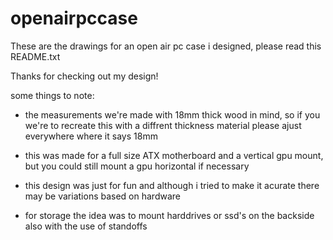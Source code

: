 # openairpccase
These are the drawings for an open air pc case i designed, please read this README.txt

Thanks for checking out my design!

some things to note:

- the measurements we're made with 18mm thick wood in mind, so if you we're to recreate this with a diffrent thickness material
please ajust everywhere where it says 18mm

- this was made for a full size ATX motherboard and a vertical gpu mount, but you could still mount a gpu horizontal if necessary 

- this design was just for fun and although i tried to make it acurate there may be variations based on hardware

- for storage the idea was to mount harddrives or ssd's on the backside also with the use of standoffs
